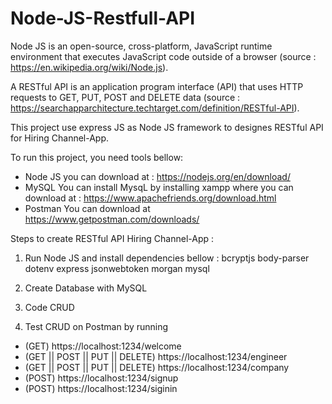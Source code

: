 # Node-JS-Restfull-API

Node JS is an open-source, cross-platform, JavaScript runtime environment that executes JavaScript code outside of a browser (source : https://en.wikipedia.org/wiki/Node.js).

A RESTful API is an application program interface (API) that uses HTTP requests to GET, PUT, POST and DELETE data (source : https://searchapparchitecture.techtarget.com/definition/RESTful-API).

This project use express JS as Node JS framework to designes RESTful API for Hiring Channel-App.

To run this project, you need tools bellow:

- Node JS
  you can download at : https://nodejs.org/en/download/
- MySQL
  You can install MysqL by installing xampp where you can download at : https://www.apachefriends.org/download.html
- Postman
  You can download at https://www.getpostman.com/downloads/
  
  
Steps to create RESTful API Hiring Channel-App :

1. Run Node JS and install dependencies bellow :
        bcryptjs
        body-parser
        dotenv
        express
        jsonwebtoken
        morgan
        mysql

2. Create Database with MySQL

3. Code CRUD

4. Test CRUD on Postman by running
- (GET) https://localhost:1234/welcome
- (GET || POST || PUT || DELETE) https://localhost:1234/engineer
- (GET || POST || PUT || DELETE) https://localhost:1234/company
- (POST) https://localhost:1234/signup
- (POST) https://localhost:1234/siginin
